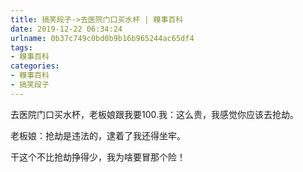 ```yaml
---
title: 搞笑段子->去医院门口买水杯 | 糗事百科
date: 2019-12-22 06:34:24
urlname: 0b37c749c0bd0b9b16b965244ac65df4
tags: 
- 糗事百科
categories:
- 糗事百科
- 搞笑段子
---
```

去医院门口买水杯，老板娘跟我要100.我：这么贵，我感觉你应该去抢劫。

老板娘：抢劫是违法的，逮着了我还得坐牢。

干这个不比抢劫挣得少，我为啥要冒那个险！


